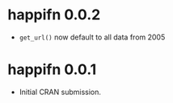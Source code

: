 # happifn 0.0.2

* `get_url()` now default to all data from 2005

# happifn 0.0.1

* Initial CRAN submission.
